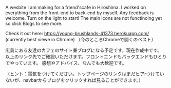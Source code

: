 A wesbite I am making for a friend'scafe in Hiroshima.
I worked on everything from the front-end to back-end by myself.
Any feedback is welcome. Turn on the light to start! 
The main icons are not functinoing yet so click Blogs to see more.

Check it out here:
https://young-brushlands-41373.herokuapp.com/
(currently best viewe in Chrome)
（今のところChromeで開くのベスト）

広島にある友達のカフェのサイト兼ブログになる予定です。現在作成中です。
以上のリンク先でご確認いただけます。フロントエンドもバックエンドもひとりでやっています。
感想やアドバイス、なんでも大歓迎です。

（ヒント：電気をつけてください。トップページのリンクはまだヒアrつけていないが、navbarからブログをクリックすれば見ることができます。）
